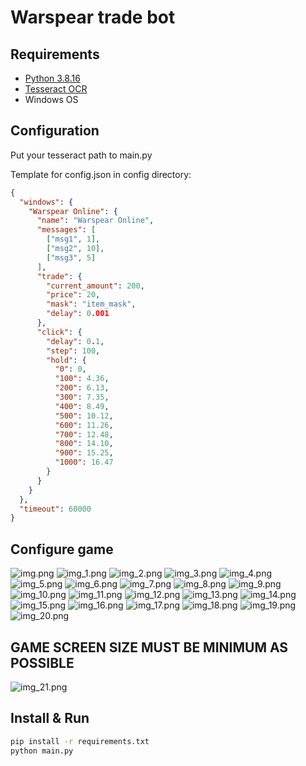 # Warspear trade bot

## Requirements
* [Python 3.8.16](https://www.python.org/downloads/release/python-3816/)
* [Tesseract OCR](https://github.com/UB-Mannheim/tesseract/wiki)
* Windows OS

## Configuration
Put your tesseract path to main.py

Template for config.json in config directory:
```json
{
  "windows": {
    "Warspear Online": {
      "name": "Warspear Online",
      "messages": [
        ["msg1", 1],
        ["msg2", 10],
        ["msg3", 5]
      ],
      "trade": {
        "current_amount": 200,
        "price": 20,
        "mask": "item_mask",
        "delay": 0.001
      },
      "click": {
        "delay": 0.1,
        "step": 100,
        "hold": {
          "0": 0,
          "100": 4.36,
          "200": 6.13,
          "300": 7.35,
          "400": 8.49,
          "500": 10.12,
          "600": 11.26,
          "700": 12.48,
          "800": 14.10,
          "900": 15.25,
          "1000": 16.47
        }
      }
    }
  },
  "timeout": 60000
}
```

## Configure game
![img.png](readme/img.png)
![img_1.png](readme/img_1.png)
![img_2.png](readme/img_2.png)
![img_3.png](readme/img_3.png)
![img_4.png](readme/img_4.png)
![img_5.png](readme/img_5.png)
![img_6.png](readme/img_6.png)
![img_7.png](readme/img_7.png)
![img_8.png](readme/img_8.png)
![img_9.png](readme/img_9.png)
![img_10.png](readme/img_10.png)
![img_11.png](readme/img_11.png)
![img_12.png](readme/img_12.png)
![img_13.png](readme/img_13.png)
![img_14.png](readme/img_14.png)
![img_15.png](readme/img_15.png)
![img_16.png](readme/img_16.png)
![img_17.png](readme/img_17.png)
![img_18.png](readme/img_18.png)
![img_19.png](readme/img_19.png)
![img_20.png](readme/img_20.png)

## GAME SCREEN SIZE MUST BE MINIMUM AS POSSIBLE
![img_21.png](readme/img_21.png)
## Install & Run
```bash
pip install -r requirements.txt
python main.py
```
